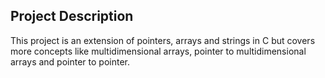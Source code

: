 ## Project Description
This project is an extension of pointers, arrays and strings in C but covers more concepts like multidimensional arrays, pointer to multidimensional arrays and pointer to pointer.

